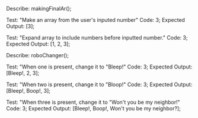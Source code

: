 Describe: makingFinalAr();

Test: "Make an array from the user's inputed number"
Code: 3;
Expected Output: [3];

Test: "Expand array to include numbers before inputted number."
Code: 3;
Expected Output: [1, 2, 3];

Describe: roboChanger();

Test: "When one is present, change it to "Bleep!"
Code: 3;
Expected Output: [Bleep!, 2, 3];

Test: "When two is present, change it to "Bloop!"
Code: 3;
Expected Output: [Bleep!, Boop!, 3];

Test: "When three is present, change it to "Won't you be my neighbor!"
Code: 3;
Expected Output: [Bleep!, Boop!, Won't you be my neighbor?];